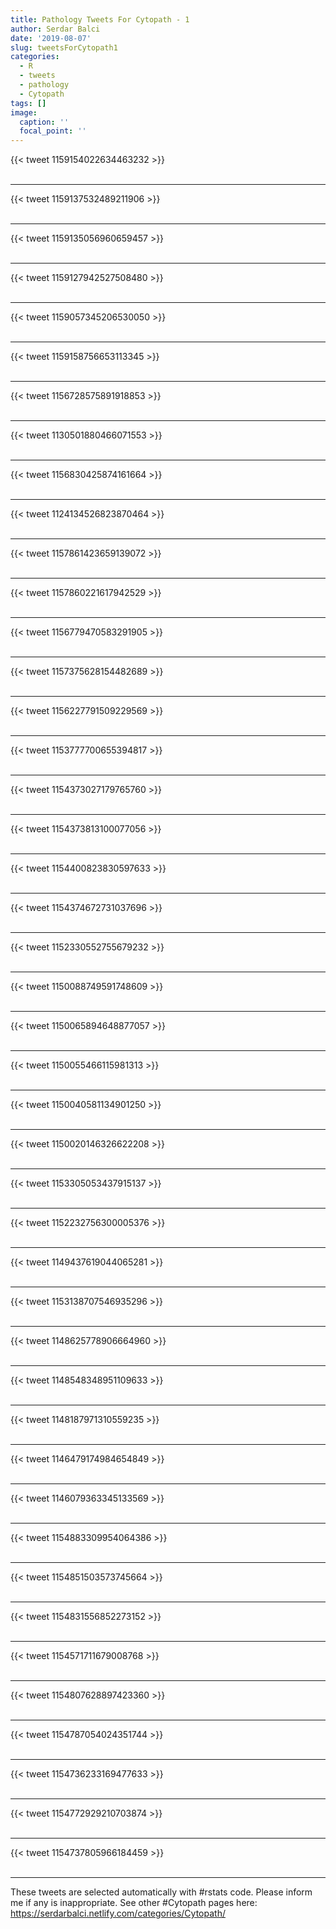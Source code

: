 ```yaml
---
title: Pathology Tweets For Cytopath - 1
author: Serdar Balci
date: '2019-08-07'
slug: tweetsForCytopath1
categories:
  - R
  - tweets
  - pathology
  - Cytopath
tags: []
image:
  caption: ''
  focal_point: ''
---
```



{{< tweet 1159154022634463232 >}}
<br>
<br>
<hr>
{{< tweet 1159137532489211906 >}}
<br>
<br>
<hr>
{{< tweet 1159135056960659457 >}}
<br>
<br>
<hr>
{{< tweet 1159127942527508480 >}}
<br>
<br>
<hr>
{{< tweet 1159057345206530050 >}}
<br>
<br>
<hr>
{{< tweet 1159158756653113345 >}}
<br>
<br>
<hr>
{{< tweet 1156728575891918853 >}}
<br>
<br>
<hr>
{{< tweet 1130501880466071553 >}}
<br>
<br>
<hr>
{{< tweet 1156830425874161664 >}}
<br>
<br>
<hr>
{{< tweet 1124134526823870464 >}}
<br>
<br>
<hr>
{{< tweet 1157861423659139072 >}}
<br>
<br>
<hr>
{{< tweet 1157860221617942529 >}}
<br>
<br>
<hr>
{{< tweet 1156779470583291905 >}}
<br>
<br>
<hr>
{{< tweet 1157375628154482689 >}}
<br>
<br>
<hr>
{{< tweet 1156227791509229569 >}}
<br>
<br>
<hr>
{{< tweet 1153777700655394817 >}}
<br>
<br>
<hr>
{{< tweet 1154373027179765760 >}}
<br>
<br>
<hr>
{{< tweet 1154373813100077056 >}}
<br>
<br>
<hr>
{{< tweet 1154400823830597633 >}}
<br>
<br>
<hr>
{{< tweet 1154374672731037696 >}}
<br>
<br>
<hr>
{{< tweet 1152330552755679232 >}}
<br>
<br>
<hr>
{{< tweet 1150088749591748609 >}}
<br>
<br>
<hr>
{{< tweet 1150065894648877057 >}}
<br>
<br>
<hr>
{{< tweet 1150055466115981313 >}}
<br>
<br>
<hr>
{{< tweet 1150040581134901250 >}}
<br>
<br>
<hr>
{{< tweet 1150020146326622208 >}}
<br>
<br>
<hr>
{{< tweet 1153305053437915137 >}}
<br>
<br>
<hr>
{{< tweet 1152232756300005376 >}}
<br>
<br>
<hr>
{{< tweet 1149437619044065281 >}}
<br>
<br>
<hr>
{{< tweet 1153138707546935296 >}}
<br>
<br>
<hr>
{{< tweet 1148625778906664960 >}}
<br>
<br>
<hr>
{{< tweet 1148548348951109633 >}}
<br>
<br>
<hr>
{{< tweet 1148187971310559235 >}}
<br>
<br>
<hr>
{{< tweet 1146479174984654849 >}}
<br>
<br>
<hr>
{{< tweet 1146079363345133569 >}}
<br>
<br>
<hr>
{{< tweet 1154883309954064386 >}}
<br>
<br>
<hr>
{{< tweet 1154851503573745664 >}}
<br>
<br>
<hr>
{{< tweet 1154831556852273152 >}}
<br>
<br>
<hr>
{{< tweet 1154571711679008768 >}}
<br>
<br>
<hr>
{{< tweet 1154807628897423360 >}}
<br>
<br>
<hr>
{{< tweet 1154787054024351744 >}}
<br>
<br>
<hr>
{{< tweet 1154736233169477633 >}}
<br>
<br>
<hr>
{{< tweet 1154772929210703874 >}}
<br>
<br>
<hr>
{{< tweet 1154737805966184459 >}}
<br>
<br>
<hr>


These tweets are selected automatically with #rstats code. Please inform me if any is inappropriate.
See other #Cytopath pages here: https://serdarbalci.netlify.com/categories/Cytopath/
